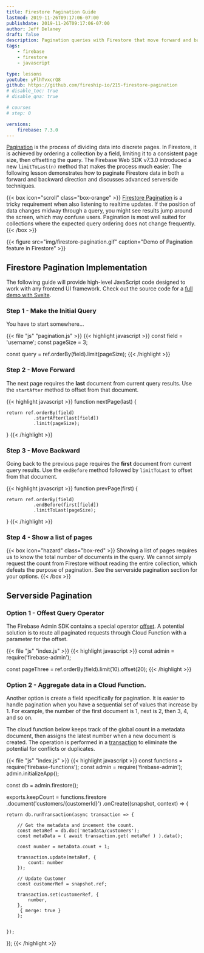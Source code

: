 ```yaml
---
title: Firestore Pagination Guide
lastmod: 2019-11-26T09:17:06-07:00
publishdate: 2019-11-26T09:17:06-07:00
author: Jeff Delaney
draft: false
description: Pagination queries with Firestore that move forward and backward.
tags: 
    - firebase
    - firestore
    - javascript

type: lessons
youtube: yFlhTvxcrQ8
github: https://github.com/fireship-io/215-firestore-pagination
# disable_toc: true
# disable_qna: true

# courses
# step: 0

versions: 
    firebase: 7.3.0
---
```


[Pagination](https://en.wikipedia.org/wiki/Pagination) is the process of dividing data into discrete pages. In Firestore, it is achieved by ordering a collection by a field, limiting it to a consistent page size, then offsetting the query. The Firebase Web SDK v7.3.0 introduced a new `limitToLast(n)` method that makes the process much easier. The following lesson demonstrates how to paginate Firestore data in both a forward and backward direction and discusses advanced serverside techniques.  

{{< box icon="scroll" class="box-orange" >}}
[Firestore Pagination](https://cloud.google.com/firestore/docs/query-data/query-cursors) is a tricky requirement when also listening to realtime updates. If the position of data changes midway through a query, you might see results jump around the screen, which may confuse users. Pagination is most well suited for collections where the expected query ordering does not change frequently.
{{< /box >}}

{{< figure src="img/firestore-pagination.gif" caption="Demo of Pagination feature in Firestore" >}}

## Firestore Pagination Implementation

The following guide will provide high-level JavaScript code designed to work with any frontend UI framework. Check out the source code for a [full demo with Svelte](https://github.com/fireship-io/215-firestore-pagination). 

### Step 1 - Make the Initial Query

You have to start somewhere...

{{< file "js" "pagination.js" >}}
{{< highlight javascript >}}
const field = 'username';
const pageSize = 3;

const query = ref.orderBy(field).limit(pageSize);
{{< /highlight >}}

### Step 2 - Move Forward

The next page requires the **last** document from current query results. Use the `startAfter` method to offset from that document. 

{{< highlight javascript >}}
  function nextPage(last) {

	return ref.orderBy(field)
			  .startAfter(last[field])
			  .limit(pageSize);
  }
{{< /highlight >}}

### Step 3 - Move Backward


Going back to the previous page requires the **first** document from current query results. Use the `endBefore` method followed by `limitToLast` to offset from that document. 

{{< highlight javascript >}}
  function prevPage(first) {

	return ref.orderBy(field)
			  .endBefore(first[field])
			  .limitToLast(pageSize);
  }
{{< /highlight >}}

### Step 4 - Show a list of pages

{{< box icon="hazard" class="box-red" >}}
Showing a list of pages requires us to know the total number of documents in the query. We cannot simply request the count from Firestore without reading the entire collection, which defeats the purpose of pagination. See the serverside pagination section for your options. 
{{< /box >}}

## Serverside Pagination

### Option 1 - Offest Query Operator

The Firebase Admin SDK contains a special operator [offset](https://cloud.google.com/nodejs/docs/reference/firestore/0.11.x/Query#offset). A potential solution is to route all paginated requests through Cloud Function with a parameter for the offset. 


{{< file "js" "index.js" >}}
{{< highlight javascript >}}
const admin = require('firebase-admin');

const pageThree = ref.orderBy(field).limit(10).offset(20);
{{< /highlight >}}

### Option 2 - Aggregate data in a Cloud Function. 

Another option is create a field specifically for pagination. It is easier to handle pagination when you have a sequential set of values that increase by 1. For example, the number of the first document is 1, next is 2, then 3, 4, and so on. 

The cloud function below keeps track of the global count in a metadata document, then assigns the latest number when a new document is created. The operation is performed in a [transaction](https://firebase.google.com/docs/firestore/manage-data/transactions) to eliminate the potential for conflicts or duplicates. 

{{< file "js" "index.js" >}}
{{< highlight javascript >}}
const functions = require('firebase-functions');
const admin = require('firebase-admin');
admin.initializeApp();

const db = admin.firestore();

exports.keepCount = functions.firestore
  .document('customers/{customerId}')
  .onCreate((snapshot, context) => { 

    return db.runTransaction(async transaction => {

        // Get the metadata and incement the count. 
        const metaRef = db.doc('metadata/customers');
        const metaData = ( await transaction.get( metaRef ) ).data();

        const number = metaData.count + 1;

        transaction.update(metaRef, { 
            count: number 
        });

        // Update Customer
        const customerRef = snapshot.ref;
        
        transaction.set(customerRef, { 
            number,
        }, 
         { merge: true }
        );


    });

  });
{{< /highlight >}}
